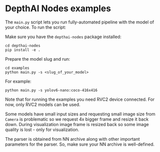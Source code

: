 # DepthAI Nodes examples

The `main.py` script lets you run fully-automated pipeline with the model of your choice. To run the script:

Make sure you have the `depthai-nodes` package installed:

```
cd depthai-nodes
pip install -e .
```

Prepare the model slug and run:

```
cd examples
python main.py -s <slug_of_your_model>
```

For example:

```
python main.py -s yolov6-nano:coco-416x416
```

Note that for running the examples you need RVC2 device connected. For now, only RVC2 models can be used.

Some models have small input sizes and requesting small image size from `Camera` is problematic so we request 4x bigger frame and resize it back down. During visualization image frame is resized back so some image quality is lost - only for visualization.

The parser is obtained from NN archive along with other important parameters for the parser. So, make sure your NN archive is well-defined.
